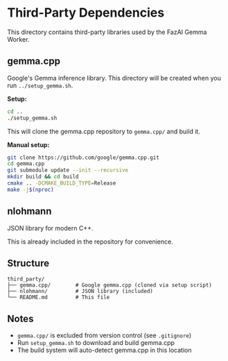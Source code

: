 # Third-Party Dependencies

This directory contains third-party libraries used by the FazAI Gemma Worker.

## gemma.cpp

Google's Gemma inference library. This directory will be created when you run `../setup_gemma.sh`.

**Setup:**
```bash
cd ..
./setup_gemma.sh
```

This will clone the gemma.cpp repository to `gemma.cpp/` and build it.

**Manual setup:**
```bash
git clone https://github.com/google/gemma.cpp.git
cd gemma.cpp
git submodule update --init --recursive
mkdir build && cd build
cmake .. -DCMAKE_BUILD_TYPE=Release
make -j$(nproc)
```

## nlohmann

JSON library for modern C++.

This is already included in the repository for convenience.

## Structure

```
third_party/
├── gemma.cpp/        # Google gemma.cpp (cloned via setup script)
├── nlohmann/         # JSON library (included)
└── README.md         # This file
```

## Notes

- `gemma.cpp/` is excluded from version control (see `.gitignore`)
- Run `setup_gemma.sh` to download and build gemma.cpp
- The build system will auto-detect gemma.cpp in this location
